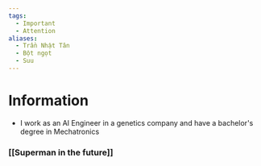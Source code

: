 ```yaml
---
tags:
  - Important
  - Attention
aliases:
  - Trần Nhật Tân
  - Bột ngọt
  - Suu
---
```

# Information

- I work as an AI Engineer in a genetics company and have a bachelor's degree in Mechatronics

### [[Superman in the future]]

